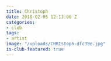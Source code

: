 ```yaml
---
title: Christoph
date: 2018-02-05 12:13:00 Z
categories:
- club
tags:
- artist
image: "/uploads/CHRIstoph-dfc39e.jpg"
is-club-featured: true
---
```


